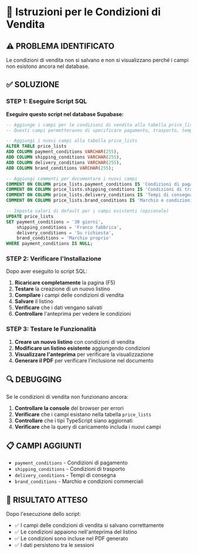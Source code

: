 # 🔧 Istruzioni per le Condizioni di Vendita

## ⚠️ PROBLEMA IDENTIFICATO

Le condizioni di vendita non si salvano e non si visualizzano perché i campi non esistono ancora nel database.

## ✅ SOLUZIONE

### **STEP 1: Eseguire Script SQL**

**Eseguire questo script nel database Supabase:**

```sql
-- Aggiunge i campi per le condizioni di vendita alla tabella price_lists
-- Questi campi permetteranno di specificare pagamento, trasporto, tempi di consegna e marchio

-- Aggiungi i nuovi campi alla tabella price_lists
ALTER TABLE price_lists 
ADD COLUMN payment_conditions VARCHAR(255),
ADD COLUMN shipping_conditions VARCHAR(255),
ADD COLUMN delivery_conditions VARCHAR(255),
ADD COLUMN brand_conditions VARCHAR(255);

-- Aggiungi commenti per documentare i nuovi campi
COMMENT ON COLUMN price_lists.payment_conditions IS 'Condizioni di pagamento (es. "30 giorni", "Bonifico anticipato", "FOB")';
COMMENT ON COLUMN price_lists.shipping_conditions IS 'Condizioni di trasporto (es. "Franco fabbrica", "Porto franco", "FOB")';
COMMENT ON COLUMN price_lists.delivery_conditions IS 'Tempi di consegna (es. "15 giorni", "Su richiesta", "Immediato")';
COMMENT ON COLUMN price_lists.brand_conditions IS 'Marchio e condizioni commerciali (es. "Marchio cliente", "Marchio proprio", "White label")';

-- Imposta valori di default per i campi esistenti (opzionale)
UPDATE price_lists 
SET payment_conditions = '30 giorni',
    shipping_conditions = 'Franco fabbrica',
    delivery_conditions = 'Su richiesta',
    brand_conditions = 'Marchio proprio'
WHERE payment_conditions IS NULL;
```

### **STEP 2: Verificare l'Installazione**

Dopo aver eseguito lo script SQL:

1. **Ricaricare completamente** la pagina (F5)
2. **Testare** la creazione di un nuovo listino
3. **Compilare** i campi delle condizioni di vendita
4. **Salvare** il listino
5. **Verificare** che i dati vengano salvati
6. **Controllare** l'anteprima per vedere le condizioni

### **STEP 3: Testare le Funzionalità**

1. **Creare un nuovo listino** con condizioni di vendita
2. **Modificare un listino esistente** aggiungendo condizioni
3. **Visualizzare l'anteprima** per verificare la visualizzazione
4. **Generare il PDF** per verificare l'inclusione nel documento

## 🔍 DEBUGGING

Se le condizioni di vendita non funzionano ancora:

1. **Controllare la console** del browser per errori
2. **Verificare** che i campi esistano nella tabella `price_lists`
3. **Controllare** che i tipi TypeScript siano aggiornati
4. **Verificare** che la query di caricamento includa i nuovi campi

## 📋 CAMPI AGGIUNTI

- `payment_conditions` - Condizioni di pagamento
- `shipping_conditions` - Condizioni di trasporto  
- `delivery_conditions` - Tempi di consegna
- `brand_conditions` - Marchio e condizioni commerciali

## 🎯 RISULTATO ATTESO

Dopo l'esecuzione dello script:
- ✅ I campi delle condizioni di vendita si salvano correttamente
- ✅ Le condizioni appaiono nell'anteprima del listino
- ✅ Le condizioni sono incluse nel PDF generato
- ✅ I dati persistono tra le sessioni
